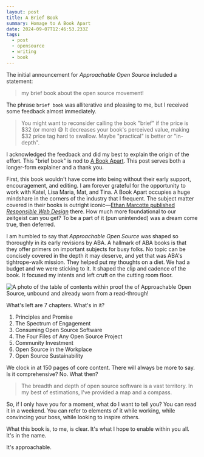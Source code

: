 ```yaml
---
layout: post
title: A Brief Book
summary: Homage to A Book Apart
date: 2024-09-07T12:46:53.233Z
tags:
  - post
  - opensource
  - writing
  - book
---
```


The initial announcement for <em>Approachable Open Source</em> included a statement:

> my brief book about the open source movement!

The phrase `brief book` was alliterative and pleasing to me, but I received some feedback almost immediately.

> You might want to reconsider calling the book "brief" if the price is $32 (or more) 😅 It decreases your book's perceived value, making $32 price tag hard to swallow. Maybe "practical" is better or "in-depth".

I acknowledged the feedback and did my best to explain the origin of the effort. This "brief book" is nod to [A Book Apart](https://abookapart.com/). This post serves both a longer-form explainer and a thank you.

First, this book wouldn't have come into being without their early support, encouragement, and editing. I am forever grateful for the opportunity to work with Katel, Lisa Maria, Mat, and Tina. A Book Apart occupies a huge mindshare in the corners of the industry that I frequent. The subject matter covered in their books is outright iconic—[Ethan Marcotte published <em>Responsible Web Design</em>](https://ethanmarcotte.com/books/responsive-web-design/) there. How much more foundational to our zeitgeist can you get? To be a part of it (pun unintended) was a dream come true, then deferred.

I am humbled to say that <em>Approachable Open Source</em> was shaped so thoroughly in its early revisions by ABA. A hallmark of ABA books is that they offer primers on important subjects for busy folks. No topic can be concisely covered in the depth it may deserve, and yet that was ABA's tightrope-walk mission. They helped put my thoughts on a diet. We had a budget and we were sticking to it. It shaped the clip and cadence of the book. It focused my intents and left cruft on the cutting room floor.

![ A photo of the table of contents within proof the of Approachable Open Source, unbound and already worn from a read-through!](https://approachableopensource.com/assets/20240831_210949.jpg)

What's left are 7 chapters. What's in it?

1. Principles and Promise
2. The Spectrum of Engagement
3. Consuming Open Source Software
4. The Four Files of Any Open Source Project
5. Community Investment
6. Open Source in the Workplace
7. Open Source Sustainability

We clock in at 150 pages of core content. There will always be more to say. Is it comprehensive? No. What then?

> The breadth and depth of open source software is a vast territory. In my best of estimations, I've provided a map and a compass.

So, if I only have you for a moment, what do I want to tell you? You can read it in a weekend. You can refer to elements of it while working, while convincing your boss, while looking to inspire others.

What this book is, to me, is clear. It's what I hope to enable within you all. It's in the name.

It's approachable.

